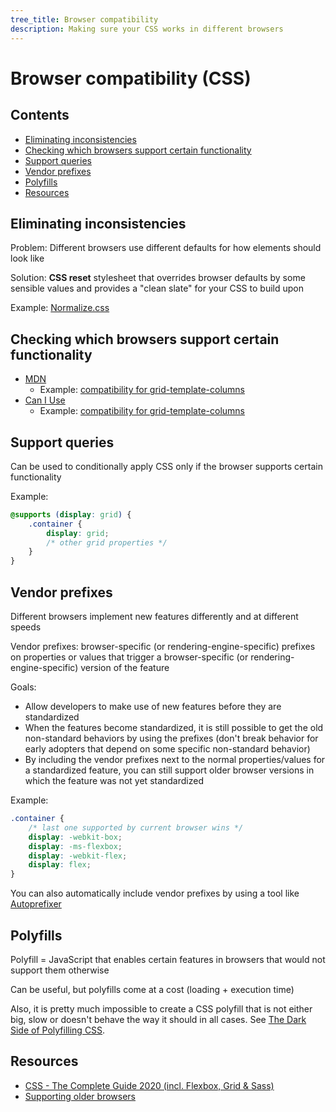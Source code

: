 ```yaml
---
tree_title: Browser compatibility
description: Making sure your CSS works in different browsers 
---
```


# Browser compatibility (CSS)

## Contents

-   [Eliminating inconsistencies](#eliminating-inconsistencies)
-   [Checking which browsers support certain functionality](#checking-which-browsers-support-certain-functionality)
-   [Support queries](#support-queries)
-   [Vendor prefixes](#vendor-prefixes)
-   [Polyfills](#polyfills)
-   [Resources](#resources)

## Eliminating inconsistencies

Problem: Different browsers use different defaults for how elements should look like

Solution: **CSS reset** stylesheet that overrides browser defaults by some sensible values and provides a "clean slate" for your CSS to build upon

Example: [Normalize.css](https://necolas.github.io/normalize.css/)

## Checking which browsers support certain functionality

-   [MDN](https://developer.mozilla.org/en-US/docs/Web/CSS/Reference)
    -   Example: [compatibility for grid-template-columns](https://developer.mozilla.org/en-US/docs/Web/CSS/grid-template-columns#Browser_compatibility)
-   [Can I Use](https://caniuse.com/)
    -   Example: [compatibility for grid-template-columns](https://caniuse.com/#feat=mdn-css_properties_grid-template-columns)

## Support queries

Can be used to conditionally apply CSS only if the browser supports certain functionality

Example:

```css
@supports (display: grid) {
    .container {
        display: grid;
        /* other grid properties */
    }
}
```

## Vendor prefixes

Different browsers implement new features differently and at different speeds

Vendor prefixes: browser-specific (or rendering-engine-specific) prefixes on properties or values that trigger a browser-specific (or rendering-engine-specific) version of the feature

Goals:

-   Allow developers to make use of new features before they are standardized
-   When the features become standardized, it is still possible to get the old non-standard behaviors by using the prefixes (don't break behavior for early adopters that depend on some specific non-standard behavior)
-   By including the vendor prefixes next to the normal properties/values for a standardized feature, you can still support older browser versions in which the feature was not yet standardized

Example:

```css
.container {
    /* last one supported by current browser wins */
    display: -webkit-box;
    display: -ms-flexbox;
    display: -webkit-flex;
    display: flex;
}
```

You can also automatically include vendor prefixes by using a tool like [Autoprefixer](https://github.com/postcss/autoprefixer)

## Polyfills

Polyfill = JavaScript that enables certain features in browsers that would not support them otherwise

Can be useful, but polyfills come at a cost (loading + execution time)

Also, it is pretty much impossible to create a CSS polyfill that is not either big, slow or doesn't behave the way it should in all cases. See [The Dark Side of Polyfilling CSS](https://philipwalton.com/articles/the-dark-side-of-polyfilling-css/).

## Resources

-   [CSS - The Complete Guide 2020 (incl. Flexbox, Grid & Sass)](https://www.udemy.com/course/css-the-complete-guide-incl-flexbox-grid-sass/)
-   [Supporting older browsers](https://developer.mozilla.org/en-US/docs/Learn/CSS/CSS_layout/Supporting_Older_Browsers)
